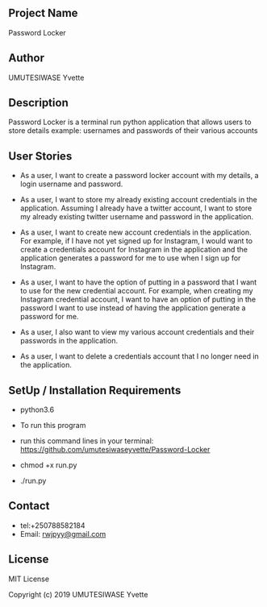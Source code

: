 ## Project Name

Password Locker

## Author

UMUTESIWASE Yvette

## Description

Password Locker is a terminal run python application that allows users to store details example: usernames and passwords of their various accounts

## User Stories

* As a user, I want to create a password locker account with my details, a login username and password.

* As a user, I want to store my already existing account credentials in the application. Assuming I already have a twitter account, I want to store my already existing twitter username and password in the application.

* As a user, I want to create new account credentials in the application. For example, if I have not yet signed up for Instagram, I would want to create a credentials account for Instagram in the application and the application generates a password for me to use when I sign up for Instagram.

* As a user, I want to have the option of putting in a password that I want to use for the new credential account. For example, when creating my Instagram credential account, I want to have an option of putting in the password I want to use instead of having the application generate a password for me.

* As a user, I also want to view my various account credentials and their passwords in the application.
* As a user, I want to delete a credentials account that I no longer need in the application.

## SetUp / Installation Requirements

* python3.6
* To run this program

* run this command lines in your terminal: https://github.com/umutesiwaseyvette/Password-Locker

* chmod +x run.py
* ./run.py

## Contact

* tel:+250788582184
* Email: rwjpyy@gmail.com

## License

MIT License

Copyright (c) 2019 UMUTESIWASE Yvette

